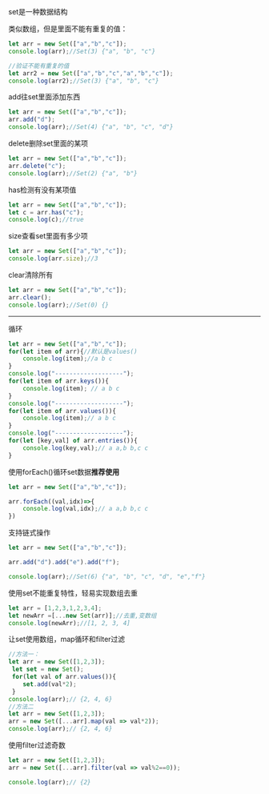set是一种数据结构

类似数组，但是里面不能有重复的值：

```js
let arr = new Set(["a","b","c"]);
console.log(arr);//Set(3) {"a", "b", "c"}

//验证不能有重复的值
let arr2 = new Set(["a","b","c","a","b","c"]);
console.log(arr2);//Set(3) {"a", "b", "c"}
```

add往set里面添加东西

```js
let arr = new Set(["a","b","c"]);
arr.add("d");
console.log(arr);//Set(4) {"a", "b", "c", "d"}
```

delete删除set里面的某项

```js
let arr = new Set(["a","b","c"]);
arr.delete("c");
console.log(arr);//Set(2) {"a", "b"}
```

has检测有没有某项值

```js
let arr = new Set(["a","b","c"]);
let c = arr.has("c");
console.log(c);//true
```

size查看set里面有多少项 

```js
let arr = new Set(["a","b","c"]);
console.log(arr.size);//3
```

clear清除所有

```js
let arr = new Set(["a","b","c"]);
arr.clear();
console.log(arr);//Set(0) {}
```

------

循环 

```js
let arr = new Set(["a","b","c"]);
for(let item of arr){//默认是values()
    console.log(item);//a b c
}
console.log("-------------------");
for(let item of arr.keys()){
    console.log(item); // a b c
}
console.log("-------------------");
for(let item of arr.values()){
    console.log(item);// a b c
}
console.log("-------------------");
for(let [key,val] of arr.entries()){
    console.log(key,val);// a a,b b,c c
}
```

使用forEach()循环set数据**推荐使用**

```js
let arr = new Set(["a","b","c"]);

arr.forEach((val,idx)=>{
    console.log(val,idx);// a a,b b,c c
})
```

支持链式操作

```js
let arr = new Set(["a","b","c"]);

arr.add("d").add("e").add("f");

console.log(arr);//Set(6) {"a", "b", "c", "d", "e","f"}
```

使用set不能重复特性，轻易实现数组去重

```js
let arr = [1,2,3,1,2,3,4];
let newArr =[...new Set(arr)];//去重,变数组
console.log(newArr);//[1, 2, 3, 4]
```

让set使用数组，map循环和filter过滤

```js
//方法一：
let arr = new Set([1,2,3]);
 let set = new Set();
 for(let val of arr.values()){
    set.add(val*2);
 }
console.log(arr);// {2, 4, 6}
//方法二
let arr = new Set([1,2,3]);
arr = new Set([...arr].map(val => val*2));
console.log(arr);// {2, 4, 6}
```

使用filter过滤奇数

```js
let arr = new Set([1,2,3]);
arr = new Set([...arr].filter(val => val%2==0));

console.log(arr);// {2}
```

